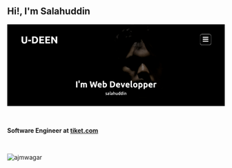 ## Hi!, I'm Salahuddin
![foto saya](https://github.com/Dinel13/Shop-App/blob/notif/github-udin.png)

<!-- <img align="right" src="https://github-readme-stats.vercel.app/api?username=dinel13&show_icons=true&hide_border=true"/> -->

<!-- #### Software Engineer at _tiket.com_  -->

<!-- Enjoy Building and learning -->

<!-- I’m currently learning go, javascript and a lot of framewok and library like react, node, react-native and so on 🤔 -->


<!--
**Dinel13/DInel13** is a ✨ _special_ ✨ repository because its `README.md` (this file) appears on your GitHub profile.

Here are some ideas to get you started:

- 🔭 I’m currently working on ...
- 🌱 I’m currently learning ...
- 👯 I’m looking to collaborate on ...
- 🤔 I’m looking for help with ...
- 💬 Ask me about ...
- 📫 How to reach me: ...
- 😄 Pronouns: ...
- ⚡ Fun fact: ...
-->

<br>

 **Software Engineer at [tiket.com](https://tiket.com)**

<br>
<!-- 🔭 I’m currently working on **setting up my Homelab.** -->

<p><img align="left" src="https://github-readme-stats.vercel.app/api/top-langs/?username=dinel13&layout=compact&exclude_repo=roachcoach,GiantOctopusVR,Siege,FlyingIslandGame,MissileMania,Aurora&hide=Makefile,c%23,css,html,perl,&langs_count=10" alt="ajmwagar" /></p>

<!--  <p>&nbsp;<img align="center" src="https://github-readme-stats.vercel.app/api?username=dinel13&show_icons=true&count_private=true" alt="ajmwagar" /></p> -->

<!-- ![](https://komarev.com/ghpvc/?username=dinel13&color=blueviolet) -->
